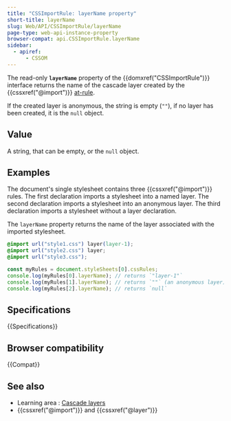 ```yaml
---
title: "CSSImportRule: layerName property"
short-title: layerName
slug: Web/API/CSSImportRule/layerName
page-type: web-api-instance-property
browser-compat: api.CSSImportRule.layerName
sidebar:
  - apiref:
      - CSSOM
---
```


The read-only **`layerName`** property of the {{domxref("CSSImportRule")}} interface returns the name of the cascade layer created by the {{cssxref("@import")}} [at-rule](/en-US/docs/Web/CSS/CSS_syntax/At-rule).

If the created layer is anonymous, the string is empty (`""`), if no layer has been
created, it is the `null` object.

## Value

A string, that can be empty, or the `null` object.

## Examples

The document's single stylesheet contains three {{cssxref("@import")}} rules. The first declaration imports a stylesheet into a named layer. The second declaration imports a stylesheet into an anonymous layer. The third declaration imports a stylesheet without a layer declaration.

The `layerName` property returns the name of the layer associated with the imported
stylesheet.

```css
@import url("style1.css") layer(layer-1);
@import url("style2.css") layer;
@import url("style3.css");
```

```js
const myRules = document.styleSheets[0].cssRules;
console.log(myRules[0].layerName); // returns `"layer-1"`
console.log(myRules[1].layerName); // returns `""` (an anonymous layer)
console.log(myRules[2].layerName); // returns `null`
```

## Specifications

{{Specifications}}

## Browser compatibility

{{Compat}}

## See also

- Learning area : [Cascade layers](/en-US/docs/Learn_web_development/Core/Styling_basics/Cascade_layers)
- {{cssxref("@import")}} and {{cssxref("@layer")}}
